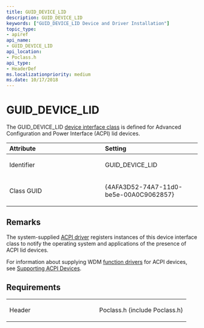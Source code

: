 ```yaml
---
title: GUID_DEVICE_LID
description: GUID_DEVICE_LID
keywords: ["GUID_DEVICE_LID Device and Driver Installation"]
topic_type:
- apiref
api_name:
- GUID_DEVICE_LID
api_location:
- Poclass.h
api_type:
- HeaderDef
ms.localizationpriority: medium
ms.date: 10/17/2018
---
```


# GUID_DEVICE_LID


The GUID_DEVICE_LID [device interface class](./overview-of-device-interface-classes.md) is defined for Advanced Configuration and Power Interface (ACPI) lid devices.

<table>
<colgroup>
<col width="50%" />
<col width="50%" />
</colgroup>
<thead>
<tr class="header">
<th align="left">Attribute</th>
<th align="left">Setting</th>
</tr>
</thead>
<tbody>
<tr class="odd">
<td align="left"><p>Identifier</p></td>
<td align="left"><p>GUID_DEVICE_LID</p></td>
</tr>
<tr class="even">
<td align="left"><p>Class GUID</p></td>
<td align="left"><p>{4AFA3D52-74A7-11d0-be5e-00A0C9062857}</p></td>
</tr>
</tbody>
</table>

 

## Remarks

The system-supplied [ACPI driver](../kernel/acpi-driver.md) registers instances of this device interface class to notify the operating system and applications of the presence of ACPI lid devices.

For information about supplying WDM [function drivers](../kernel/function-drivers.md) for ACPI devices, see [Supporting ACPI Devices](../acpi/supporting-acpi-devices.md).

## Requirements

<table>
<colgroup>
<col width="50%" />
<col width="50%" />
</colgroup>
<tbody>
<tr class="odd">
<td align="left"><p>Header</p></td>
<td align="left">Poclass.h (include Poclass.h)</td>
</tr>
</tbody>
</table>

 

